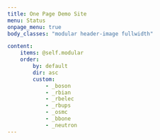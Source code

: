 ```yaml
---
title: One Page Demo Site
menu: Status
onpage_menu: true
body_classes: "modular header-image fullwidth"

content:
    items: @self.modular
    order:
        by: default
        dir: asc
        custom:
            - _boson
            - _rbian
            - _rbelec
            - _rbups
            - _osmc
            - _bbone
            - _neutron
---
```

